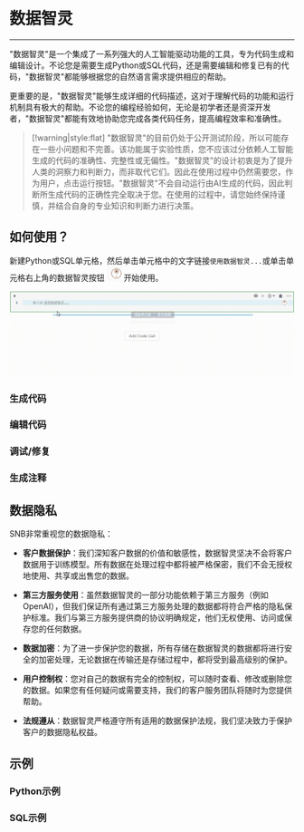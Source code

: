 # 数据智灵
---

"数据智灵"是一个集成了一系列强大的人工智能驱动功能的工具，专为代码生成和编辑设计。不论您是需要生成Python或SQL代码，还是需要编辑和修复已有的代码，"数据智灵"都能够根据您的自然语言需求提供相应的帮助。

更重要的是，"数据智灵"能够生成详细的代码描述，这对于理解代码的功能和运行机制具有极大的帮助。不论您的编程经验如何，无论是初学者还是资深开发者，"数据智灵"都能有效地协助您完成各类代码任务，提高编程效率和准确性。

> [!warning|style:flat]
> "数据智灵"的目前仍处于公开测试阶段，所以可能存在一些小问题和不完善。该功能属于实验性质，您不应该过分依赖人工智能生成的代码的准确性、完整性或无偏性。"数据智灵"的设计初衷是为了提升人类的洞察力和判断力，而非取代它们。因此在使用过程中仍然需要您，作为用户，点击运行按钮。"数据智灵"不会自动运行由AI生成的代码，因此判断所生成代码的正确性完全取决于您。在使用的过程中，请您始终保持谨慎，并结合自身的专业知识和判断力进行决策。

## 如何使用？

新建Python或SQL单元格，然后单击单元格中的文字链接`使用数据智灵...`或单击单元格右上角的数据智灵按钮 <img style="display: inline-block;padding:0px;border:0px" src="../images/f1a80dae23ab474d0b4e322d0530eaee57a2d09c08e98e769f58b8800c9996a1.png"  /> 开始使用。

![图 0](../images/40e90e1ef0e3b7cfca1f929219c70b40ca39bd61484bf36903063a4eb3fc5506.gif)  


### 生成代码

<!-- 例如：显示过去30天内以>平均订单价格下的所有订单。
要生成新代码，请打开Magic菜单并选择“生成”，或者使用键盘快捷键Cmd/ctl+shift+m在生成模式下调出Magic窗格。
用通俗易懂的英语描述你想要生成的内容，尽可能具体，然后点击Enter。正如Magic所想，您将看到生成的代码开始在下面填充。
生成完成后，可以按Enter或Tab键接受新代码，也可以按Esc键拒绝。您也可以使用Cmd+Enter立即“保留并运行”新代码。 -->

### 编辑​代码

<!-- 例如：更改此查询以查看异常小的订单。
使用键盘快捷键Cmd/ctl+shift+e在编辑模式下打开魔术窗格。
您可以要求MagicEdit对代码执行任何操作，从回答不同的问题到执行手动任务，如重命名每个表引用。正如Magic所想的那样，您将看到编辑后的代码开始与之前的代码一起填充，并对所做的更改进行逐行的差异处理。
按Enter键或Tab键接受编辑后的代码，或按Esc键拒绝。您也可以使用Cmd+Enter立即“保留并运行”新代码。 -->

### 调试/修复​

<!-- Magic修复程序会自动检测并修复代码中的错误。每当一个单元格返回错误时，Magic就会开始准备修复，可以通过错误输出中的“Magic fix”按钮应用该修复。
如果您怀疑您的代码有问题，但没有可见的错误，也可以使用Cmd/ctl+shift+手动触发Magic修复，或从Magic菜单触发。在这种情况下，通常最好使用魔术编辑，并具体描述你认为问题可能是什么。 -->

### 生成注释

<!-- 魔术自动解释文档代码——无论是你写的东西，还是你第一次看到的不熟悉的东西。它的工作原理类似于Magic编辑，因此您将看到文档化的代码逐字逐句地返回。尝试使用Cmd/ctl+shift+。或从魔术菜单。 -->


## 数据隐私​

SNB非常重视您的数据隐私：


- **客户数据保护**：我们深知客户数据的价值和敏感性，数据智灵坚决不会将客户数据用于训练模型。所有数据在处理过程中都将被严格保密，我们不会无授权地使用、共享或出售您的数据。

- **第三方服务使用**：虽然数据智灵的一部分功能依赖于第三方服务（例如OpenAI），但我们保证所有通过第三方服务处理的数据都将符合严格的隐私保护标准。我们与第三方服务提供商的协议明确规定，他们无权使用、访问或保存您的任何数据。

- **数据加密**：为了进一步保护您的数据，所有存储在数据智灵的数据都将进行安全的加密处理，无论数据在传输还是存储过程中，都将受到最高级别的保护。

- **用户控制权**：您对自己的数据有完全的控制权，可以随时查看、修改或删除您的数据。如果您有任何疑问或需要支持，我们的客户服务团队将随时为您提供帮助。

- **法规遵从**：数据智灵严格遵守所有适用的数据保护法规，我们坚决致力于保护客户的数据隐私权益。

## 示例


### Python示例

### SQL示例
